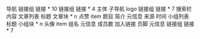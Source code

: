 导航
    链接组
        链接 * 10
    链接组
        链接 * 4
主体
    子导航
        logo
        链接组
            链接 * 7
        搜索栏
    内容
        文章列表
            标题
            文章块 * n
                点赞
                item
                    题目
                    简介
                    元信息
                        来源
                        时间
        小组列表
            标题
            小组块 * n
                头像
                item
                    组名
                    元信息
                        成员数
                        加入链接
页脚
    元信息
    链接组
        链接 * 7